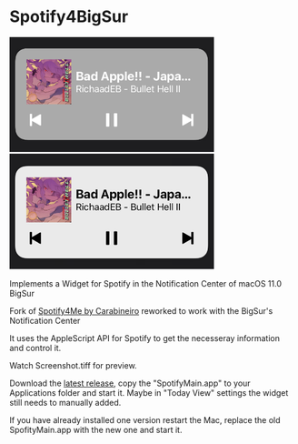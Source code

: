 Spotify4BigSur
==========

<img src="dark.png" width="360"/> <img src="light.png" width="360"/>

Implements a Widget for Spotify in the Notification Center of macOS 11.0 BigSur

Fork of [Spotify4Me by Carabineiro](https://github.com/carabina/Spotify4Me) reworked to work with the BigSur's Notification Center

It uses the AppleScript API for Spotify to get the necesseray information and control it.

Watch Screenshot.tiff for preview.

Download the [latest release](https://github.com/fabiusBile/Spotify4BigSur/releases/latest), copy the "SpotifyMain.app" to your Applications folder and start it. Maybe in "Today View" settings the widget still needs to manually added.

If you have already installed one version restart the Mac, replace the old SpofityMain.app with the new one and start it.
